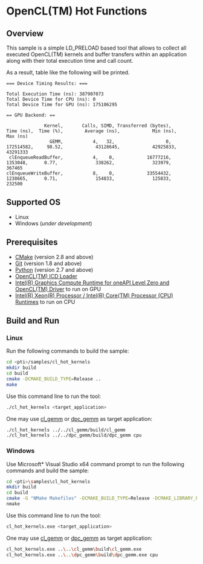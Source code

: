 # OpenCL(TM) Hot Functions
## Overview
This sample is a simple LD_PRELOAD based tool that allows to collect all executed OpenCL(TM) kernels and buffer transfers within an application along with their total execution time and call count.

As a result, table like the following will be printed.
```
=== Device Timing Results: ===

Total Execution Time (ns): 387907073
Total Device Time for CPU (ns): 0
Total Device Time for GPU (ns): 175106295

== GPU Backend: ==

              Kernel,       Calls, SIMD, Transferred (bytes),           Time (ns),  Time (%),        Average (ns),            Min (ns),            Max (ns)
                GEMM,           4,   32,                   0,           172514582,     98.52,            43128645,            42925833,            43291333
 clEnqueueReadBuffer,           4,    0,            16777216,             1353048,      0.77,              338262,              323979,              367465
clEnqueueWriteBuffer,           8,    0,            33554432,             1238665,      0.71,              154833,              125833,              232500
```
## Supported OS
- Linux
- Windows (*under development*)

## Prerequisites
- [CMake](https://cmake.org/) (version 2.8 and above)
- [Git](https://git-scm.com/) (version 1.8 and above)
- [Python](https://www.python.org/) (version 2.7 and above)
- [OpenCL(TM) ICD Loader](https://github.com/KhronosGroup/OpenCL-ICD-Loader)
- [Intel(R) Graphics Compute Runtime for oneAPI Level Zero and OpenCL(TM) Driver](https://github.com/intel/compute-runtime) to run on GPU
- [Intel(R) Xeon(R) Processor / Intel(R) Core(TM) Processor (CPU) Runtimes](https://software.intel.com/en-us/articles/opencl-drivers#cpu-section) to run on CPU

## Build and Run
### Linux
Run the following commands to build the sample:
```sh
cd <pti>/samples/cl_hot_kernels
mkdir build
cd build
cmake -DCMAKE_BUILD_TYPE=Release ..
make
```
Use this command line to run the tool:
```sh
./cl_hot_kernels <target_application>
```
One may use [cl_gemm](../cl_gemm) or [dpc_gemm](../dpc_gemm) as target application:
```sh
./cl_hot_kernels ../../cl_gemm/build/cl_gemm
./cl_hot_kernels ../../dpc_gemm/build/dpc_gemm cpu
```
### Windows
Use Microsoft* Visual Studio x64 command prompt to run the following commands and build the sample:
```sh
cd <pti>\samples\cl_hot_kernels
mkdir build
cd build
cmake -G "NMake Makefiles" -DCMAKE_BUILD_TYPE=Release -DCMAKE_LIBRARY_PATH=<opencl_icd_lib_path> ..
nmake
```
Use this command line to run the tool:
```sh
cl_hot_kernels.exe <target_application>
```
One may use [cl_gemm](../cl_gemm) or [dpc_gemm](../dpc_gemm) as target application:
```sh
cl_hot_kernels.exe ..\..\cl_gemm\build\cl_gemm.exe
cl_hot_kernels.exe ..\..\dpc_gemm\build\dpc_gemm.exe cpu
```